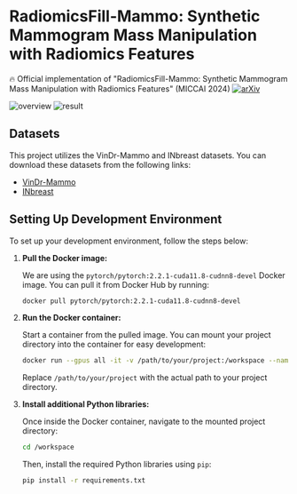 # RadiomicsFill-Mammo: Synthetic Mammogram Mass Manipulation with Radiomics Features

:fire:  Official implementation of "RadiomicsFill-Mammo: Synthetic Mammogram Mass Manipulation with Radiomics Features" (MICCAI 2024)
[![arXiv](https://img.shields.io/badge/arXiv-2407.05683-red)](https://arxiv.org/pdf/2407.05683.pdf)

![overview](images/overview.png)
![result](images/result.png)

## Datasets

This project utilizes the VinDr-Mammo and INbreast datasets. You can download these datasets from the following links:

- [VinDr-Mammo](https://www.physionet.org/content/vindr-mammo/1.0.0/)
- [INbreast](https://www.kaggle.com/datasets/martholi/inbreast)

## Setting Up Development Environment

To set up your development environment, follow the steps below:

1. **Pull the Docker image:**

    We are using the `pytorch/pytorch:2.2.1-cuda11.8-cudnn8-devel` Docker image. You can pull it from Docker Hub by running:

    ```sh
    docker pull pytorch/pytorch:2.2.1-cuda11.8-cudnn8-devel
    ```

2. **Run the Docker container:**

    Start a container from the pulled image. You can mount your project directory into the container for easy development:

    ```sh
    docker run --gpus all -it -v /path/to/your/project:/workspace --name radiomicsfill-mammo pytorch/pytorch:2.2.1-cuda11.8-cudnn8-devel /bin/bash
    ```

    Replace `/path/to/your/project` with the actual path to your project directory.

3. **Install additional Python libraries:**

    Once inside the Docker container, navigate to the mounted project directory:

    ```sh
    cd /workspace
    ```

    Then, install the required Python libraries using `pip`:

    ```sh
    pip install -r requirements.txt
    ```
